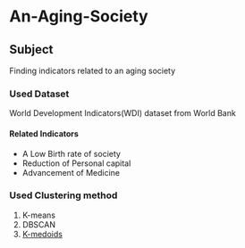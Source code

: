 # An-Aging-Society
## 
## Subject
Finding indicators related to an aging society
### Used Dataset
World Development Indicators(WDI) dataset from World Bank
#### Related Indicators
- A Low Birth rate of society
- Reduction of Personal capital
- Advancement of Medicine


### Used Clustering method
1. K-means
2. DBSCAN
3. [K-medoids](https://github.com/RavicharanN/Data-Mining/blob/005513427e5547368c460198708403e0d1a29d53/kmediods/K_Mediods.py)
